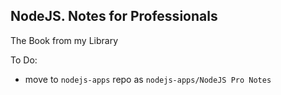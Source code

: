 
## NodeJS. Notes for Professionals

The Book from my Library

To Do:

- move to `nodejs-apps` repo as `nodejs-apps/NodeJS Pro Notes`